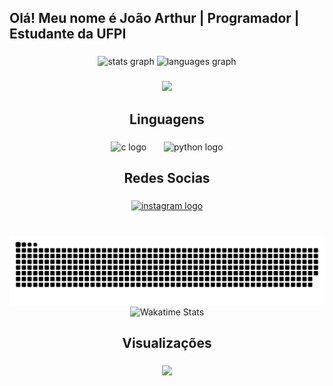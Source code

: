 <h2 align="left">Olá! Meu nome é João Arthur | Programador | Estudante da UFPI</h2>

###

<div align="center">
  <img src="https://github-readme-stats.vercel.app/api?username=JoaoArthur-Tech&hide_title=false&hide_rank=false&show_icons=true&include_all_commits=true&count_private=true&disable_animations=false&theme=dark&locale=en&hide_border=false&custom_title=Estat%C3%ADsticas" height="150" alt="stats graph"  />
  <img src="https://github-readme-stats.vercel.app/api/top-langs?username=JoaoArthur-Tech&locale=en&hide_title=false&layout=compact&card_width=320&langs_count=5&theme=dark&hide_border=false" height="150" alt="languages graph"  />
</div>

###

<div align="center">
  <img height="230" src="https://i.giphy.com/media/v1.Y2lkPTc5MGI3NjExdGx5ZnFxMW1hb2F5cTB6ejVvOXZhZXd4c2FsYXN5c2dqdXZodmU3bSZlcD12MV9pbnRlcm5hbF9naWZfYnlfaWQmY3Q9Zw/gVAVYisPDDbZS/giphy.gif"  />
</div>

###

<h2 align="center">Linguagens</h2>

###

<div align="center">
  <img src="https://cdn.jsdelivr.net/gh/devicons/devicon/icons/c/c-original.svg" height="50" alt="c logo"  />
  <img width="20" />
  <img src="https://cdn.jsdelivr.net/gh/devicons/devicon/icons/python/python-original.svg" height="50" alt="python logo"  />
</div>

###

<h2 align="center">Redes Socias</h2>

###

<div align="center">
  <a href="https://www.instagram.com/arthurncarvalho_/?__pwa=1" target="_blank">
    <img src="https://img.shields.io/static/v1?message=Instagram&logo=instagram&label=&color=E4405F&logoColor=white&labelColor=&style=for-the-badge" height="35" alt="instagram logo"  />
  </a>
</div>

###

<br clear="both">

<img src="https://raw.githubusercontent.com/JoaoArthur-Tech/JoaoArthur-Tech/output/snake.svg" alt="Snake animation" />


<div align="center">

<img src="https://github-readme-stats.vercel.app/api/wakatime?username=JoaoArthur-Tech&layout=compact&custom_title=Wakatime%20Stats&hide_border=true&title_color=33CCCC&text_color=ffffff&bg_color=0d1117" alt="Wakatime Stats" />
</div>

###

<h2 align="center">Visualizações</h2>

###

<div align="center">
  <img src="https://profile-counter.glitch.me/JoaoArthur-Tech/count.svg?"  />
</div>


###
